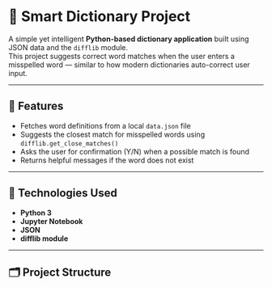 # 🧠 Smart Dictionary Project

A simple yet intelligent **Python-based dictionary application** built using JSON data and the `difflib` module.  
This project suggests correct word matches when the user enters a misspelled word — similar to how modern dictionaries auto-correct user input.

---

## 🚀 Features
- Fetches word definitions from a local `data.json` file  
- Suggests the closest match for misspelled words using `difflib.get_close_matches()`  
- Asks the user for confirmation (Y/N) when a possible match is found  
- Returns helpful messages if the word does not exist  

---

## 🧩 Technologies Used
- **Python 3**
- **Jupyter Notebook**
- **JSON**
- **difflib module**

---

## 🗂️ Project Structure
